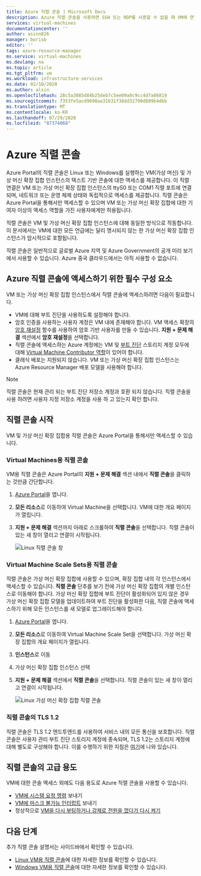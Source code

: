 ```yaml
---
title: Azure 직렬 콘솔 | Microsoft Docs
description: Azure 직렬 콘솔을 사용하면 SSH 또는 RDP를 사용할 수 없을 때 VM에 연결할 수 있습니다.
services: virtual-machines
documentationcenter: ''
author: asinn826
manager: borisb
editor: ''
tags: azure-resource-manager
ms.service: virtual-machines
ms.devlang: na
ms.topic: article
ms.tgt_pltfrm: vm
ms.workload: infrastructure-services
ms.date: 02/10/2020
ms.author: alsin
ms.openlocfilehash: 28c5a3085d84b25deb7c5ee09a9c9cc4d7a06819
ms.sourcegitcommit: f353fe5acd9698aa31631f38dd32790d889b4dbb
ms.translationtype: MT
ms.contentlocale: ko-KR
ms.lasthandoff: 07/29/2020
ms.locfileid: "87374068"
---
```

# <a name="azure-serial-console"></a>Azure 직렬 콘솔

Azure Portal의 직렬 콘솔은 Linux 또는 Windows를 실행하는 VM(가상 머신) 및 가상 머신 확장 집합 인스턴스의 텍스트 기반 콘솔에 대한 액세스를 제공합니다. 이 직렬 연결은 VM 또는 가상 머신 확장 집합 인스턴스의 ttyS0 또는 COM1 직렬 포트에 연결되며, 네트워크 또는 운영 체제 상태와 독립적으로 액세스를 제공합니다. 직렬 콘솔은 Azure Portal을 통해서만 액세스할 수 있으며 VM 또는 가상 머신 확장 집합에 대한 기여자 이상의 액세스 역할을 가진 사용자에게만 허용됩니다.

직렬 콘솔은 VM 및 가상 머신 확장 집합 인스턴스에 대해 동일한 방식으로 작동합니다. 이 문서에서는 VM에 대한 모든 언급에는 달리 명시되지 않는 한 가상 머신 확장 집합 인스턴스가 암시적으로 포함됩니다.

직렬 콘솔은 일반적으로 글로벌 Azure 지역 및 Azure Government의 공개 미리 보기에서 사용할 수 있습니다. Azure 중국 클라우드에서는 아직 사용할 수 없습니다.

## <a name="prerequisites-to-access-the-azure-serial-console"></a>Azure 직렬 콘솔에 액세스하기 위한 필수 구성 요소
VM 또는 가상 머신 확장 집합 인스턴스에서 직렬 콘솔에 액세스하려면 다음이 필요합니다.

- VM에 대해 부트 진단을 사용하도록 설정해야 합니다.
- 암호 인증을 사용하는 사용자 계정은 VM 내에 존재해야 합니다. VM 액세스 확장의 [암호 재설정](../extensions/vmaccess.md#reset-password) 함수를 사용하여 암호 기반 사용자를 만들 수 있습니다. **지원 + 문제 해결** 섹션에서 **암호 재설정**을 선택합니다.
- 직렬 콘솔에 액세스하는 Azure 계정에는 VM 및 [부트 진단](boot-diagnostics.md) 스토리지 계정 모두에 대해 [Virtual Machine Contributor 역할](../../role-based-access-control/built-in-roles.md#virtual-machine-contributor)이 있어야 합니다.
- 클래식 배포는 지원되지 않습니다. VM 또는 가상 머신 확장 집합 인스턴스는 Azure Resource Manager 배포 모델을 사용해야 합니다.

> [!NOTE]
> 직렬 콘솔은 현재 관리 되는 부트 진단 저장소 계정과 호환 되지 않습니다. 직렬 콘솔을 사용 하려면 사용자 지정 저장소 계정을 사용 하 고 있는지 확인 합니다.

## <a name="get-started-with-the-serial-console"></a>직렬 콘솔 시작
VM 및 가상 머신 확장 집합용 직렬 콘솔은 Azure Portal을 통해서만 액세스할 수 있습니다.

### <a name="serial-console-for-virtual-machines"></a>Virtual Machines용 직렬 콘솔
VM용 직렬 콘솔은 Azure Portal의 **지원 + 문제 해결** 섹션 내에서 **직렬 콘솔**을 클릭하는 것만큼 간단합니다.
  1. [Azure Portal](https://portal.azure.com)을 엽니다.

  1. **모든 리소스**로 이동하여 Virtual Machine을 선택합니다. VM에 대한 개요 페이지가 열립니다.

  1. **지원 + 문제 해결** 섹션까지 아래로 스크롤하여 **직렬 콘솔**을 선택합니다. 직렬 콘솔이 있는 새 창이 열리고 연결이 시작됩니다.

     ![Linux 직렬 콘솔 창](./media/virtual-machines-serial-console/virtual-machine-linux-serial-console-connect.gif)

### <a name="serial-console-for-virtual-machine-scale-sets"></a>Virtual Machine Scale Sets용 직렬 콘솔
직렬 콘솔은 가상 머신 확장 집합에 사용할 수 있으며, 확장 집합 내의 각 인스턴스에서 액세스할 수 있습니다. **직렬 콘솔** 단추를 보기 전에 가상 머신 확장 집합의 개별 인스턴스로 이동해야 합니다. 가상 머신 확장 집합에 부트 진단이 활성화되어 있지 않은 경우 가상 머신 확장 집합 모델을 업데이트하여 부트 진단을 활성화한 다음, 직렬 콘솔에 액세스하기 위해 모든 인스턴스를 새 모델로 업그레이드해야 합니다.
  1. [Azure Portal](https://portal.azure.com)을 엽니다.

  1. **모든 리소스**로 이동하여 Virtual Machine Scale Set을 선택합니다. 가상 머신 확장 집합의 개요 페이지가 열립니다.

  1. **인스턴스**로 이동

  1. 가상 머신 확장 집합 인스턴스 선택

  1. **지원 + 문제 해결** 섹션에서 **직렬 콘솔**을 선택합니다. 직렬 콘솔이 있는 새 창이 열리고 연결이 시작됩니다.

     ![Linux 가상 머신 확장 집합 직렬 콘솔](./media/virtual-machines-serial-console/vmss-start-console.gif)


### <a name="tls-12-in-serial-console"></a>직렬 콘솔의 TLS 1.2
직렬 콘솔은 TLS 1.2 엔드투엔드를 사용하여 서비스 내의 모든 통신을 보호합니다. 직렬 콘솔은 사용자 관리 부트 진단 스토리지 계정에 종속되며, TLS 1.2는 스토리지 계정에 대해 별도로 구성해야 합니다. 이를 수행하기 위한 지침은 [여기](../../storage/common/transport-layer-security-configure-minimum-version.md)에 나와 있습니다.

## <a name="advanced-uses-for-serial-console"></a>직렬 콘솔의 고급 용도
VM에 대한 콘솔 액세스 외에도 다음 용도로 Azure 직렬 콘솔을 사용할 수 있습니다.
* [VM에 시스템 요청 명령](./serial-console-nmi-sysrq.md) 보내기
* [VM에 마스크 불가능 인터럽트](./serial-console-nmi-sysrq.md) 보내기
* 정상적으로 [VM을 다시 부팅하거나 강제로 전원을 껐다가 다시 켜기](./serial-console-power-options.md)


## <a name="next-steps"></a>다음 단계
추가 직렬 콘솔 설명서는 사이드바에서 확인할 수 있습니다.
- [Linux VM용 직렬 콘솔](./serial-console-linux.md)에 대한 자세한 정보를 확인할 수 있습니다.
- [Windows VM용 직렬 콘솔](./serial-console-windows.md)에 대한 자세한 정보를 확인할 수 있습니다.
